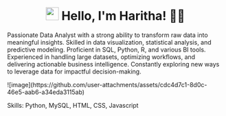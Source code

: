 
<h1 align="center">
  <img src="https://media.giphy.com/media/hvRJCLFzcasrR4ia7z/giphy.gif" width="30px">
  Hello, I'm Haritha! 👩‍💻
</h1>

<p>Passionate Data Analyst with a strong ability to transform raw data into meaningful insights. Skilled in data visualization, statistical analysis, and predictive modeling. Proficient in SQL, Python, R, and various BI tools. Experienced in handling large datasets, optimizing workflows, and delivering actionable business intelligence. Constantly exploring new ways to leverage data for impactful decision-making.</p>


<!--![](https://github.com/Haritha37A/https://github.com/Haritha37A/Haritha37A/blob/main/89dde2c0-dee9-11ef-bf18-0242ac140003.jpg)-->

<div>
  ![image](https://github.com/user-attachments/assets/cdc4d7c1-8d0c-46e5-aab6-a34eda3115ab)
  <p>Skills: Python, MySQL, HTML, CSS, Javascript</p>
</div>



